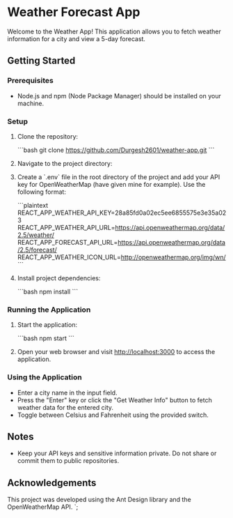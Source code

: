 # Weather Forecast App

Welcome to the Weather App! This application allows you to fetch weather information for a city and view a 5-day forecast.

## Getting Started

### Prerequisites

- Node.js and npm (Node Package Manager) should be installed on your machine.

### Setup

1. Clone the repository:

   \`\`\`bash
   git clone https://github.com/Durgesh2601/weather-app.git
   \`\`\`

2. Navigate to the project directory:

3. Create a \`.env\` file in the root directory of the project and add your API key for OpenWeatherMap (have given mine for example). Use the following format:

   \`\`\`plaintext
   REACT_APP_WEATHER_API_KEY=28a85fd0a02ec5ee6855575e3e35a023
   REACT_APP_WEATHER_API_URL=https://api.openweathermap.org/data/2.5/weather/
   REACT_APP_FORECAST_API_URL=https://api.openweathermap.org/data/2.5/forecast/
   REACT_APP_WEATHER_ICON_URL=http://openweathermap.org/img/wn/ \`\`\`

4. Install project dependencies:

   \`\`\`bash
   npm install
   \`\`\`

### Running the Application

1. Start the application:

   \`\`\`bash
   npm start
   \`\`\`

2. Open your web browser and visit [http://localhost:3000](http://localhost:3000) to access the application.

### Using the Application

- Enter a city name in the input field.
- Press the "Enter" key or click the "Get Weather Info" button to fetch weather data for the entered city.
- Toggle between Celsius and Fahrenheit using the provided switch.

## Notes

- Keep your API keys and sensitive information private. Do not share or commit them to public repositories.

## Acknowledgements

This project was developed using the Ant Design library and the OpenWeatherMap API.
`;
